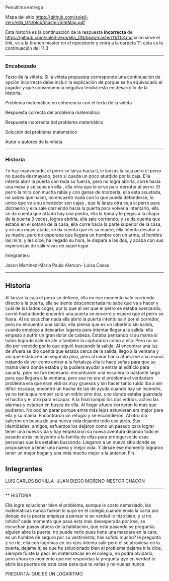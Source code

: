 Penúltima entrega 

Mapa del sitio https://github.com/soleil-zero/ella_GN/blob/master/SiteMap.pdf

Esta historia es la continuación de la respuesta **incorrecta** de https://github.com/soleil-zero/ella_GN/blob/master/11/11.3.md si no sirve el link, 
ve a la branch master en el repositorio y entra a la carpeta 11, esta es la continuación del 11.3

**********************************************************************
### Encabezado

Texto de la viñeta. Si la viñeta propuesta corresponde una continuación de opción incorrecta debe incluir la explicación de porque se ha equivocado el jugador y qué consecuencia negativa tendrá esto en desarrollo de la historia.

Problema matemático en coherencia con el texto de la viñeta

Respuesta correcta del problema matemático

Respuesta incorrecta del problema matemático

Solución del problema matemático

Autor o autores de la viñeta
**********************************************************************
### Historia

Te haz equivocado, el perro se lanza hacia ti, le lanzas la caja pero el perro no queda desmayado, pero si queda un poco aturdido por la caja, Ella intenta abrir la puerta con toda su fuerza, pero no logra abrirla, corre hacia una mesa y se sube en ella , ella mira que le sirve para derrotar al perro. El perro la mira con mucha rabia y con ganas de morderla, ella esta asustada, no sabes que hacer, no encuentr nada con lo que pueda defenderse, lo unico que ve a su alrededor son cajas , que le lanza otra caja al perro para distraerlo y ella sale corriendo hacia la puerta para volver a intentarlo, ella se da cuenta que al lado hay una piedra, ella la  toma y le pegas a la chapa de la puerta 3 veces, logras abrirla, ella sale corriendo, y se da cuenta que estaba en el sotano de la casa, ella corre hacia la parte superior de la casa, y ve una mujer atada, se da cuenta que es su madre, ella intenta desatar a su madre, pero no esperaba que llegara un hombre con un arma, el hombre las mira, y les dice, ha llegado su hora, le dispara a las dos, y acaba con sus esperanzas de salir vivas de aquel lugar

Integrantes:

Jason Martinez-Maria Paula Alarcon- Luisa Casas
**********************************************************************************
##  Historia 

Al lanzar la caja el perro se detiene, ella en ese momento sale corriendo directo a la puerta, ella se siente desconcertada no sabe qué va a hacer y cuál de los lados coger, por lo que al ver que el perro se estaba acercando, corrió hasta donde encontró una puerta se encerró y espero que el perro se fuera. Al no escuchar nada ella abrió la puerta intento salir por el corredor, pero no encuentra una salida, ella piensa que es un laberinto sin salida, cuando empieza a descartar lugares para intentar llegar a la salida. ella empezó a sufrir un gran dolor de cabeza. Estaba pensando si su mama si había logrado salir de ahí o también la capturaron como a ella. Pero no se dio por vencido por lo que siguió buscando la salida. Al encontrar una luz de afuera se dio cuenta que estaba cerca de la salida, llego a la ventana y vio que estaba en un segundo piso, pero al mirar hacia afuera ve a su mama tratando de ver como entrar a la fortaleza ella le hace señas para que su mama viera donde estaba y la pudiera ayudar a entrar al edificio para sacarla, pero no fue necesario. encontraron una escalera lo bastante larga para que llegara a la ventana, pero ese no era el problema el verdadero problema era que eran vidrios muy gruesos y sin hacer tanto ruido iba a ser difícil escapar, encontró un hacha de las de ayuda cuando hay un incendio, ya no tenía que romper solo un vidrio sino dos, uno donde estaba guardada el hacha y el otro para escapar. A la final rompió los dos vidrios, activo las alarmas y estaban en busca de ella. Al llegar afuera corrieron lo más que pudieron. No podían parar porque entre más lejos estuvieran era mejor para ella y su mama. Encontraron un refugio y se escondieron. Al otro día salieron en busca de una nueva vida dejando todo eso atrás. Sus identidades, amigos, esfuerzos los dejaron como un pasado para lograr tener una nueva vida y hay empezaron su nueva aventura dejando todo el pasado atrás incluyendo a la familia de ellas para protegerse de esas personas que los estaban buscando. Llegaron a un nuevo sitio donde se propusieron a tener una nueva y mejor vida. Y desde ese momento lograron tener un mejor hogar y una vida mucho mejor a la anterior.
Fin.

## Integrantes

LUIS CARLOS BONILLA -JUAN DIEGO MORENO-NESTOR CHACON

***************************************************************************************

** HISTORIA

Ella logra solucionar bien el problema, aunque le costo demasiado, las matematicas nunca fueron lo suyo en el colegio,cuando envia la carta por debajo de la puerta empieza a pensar si en verdad lo hizo bien, y si no lohizo? cada momento que pasa esta mas desesperada por irse, se escuchan pasos afuera de la habitacion, que esta pasando se pregunta¡ alguien abre la puerta, no puede verlo pues tiene una mascara en la cara, es un hombre de seguro por su vestimenta¡ has sufido mucho? le pregunta y se rie, ella con lagrimas en los ojos intenta salir pero el se atraviesa en la puerta, dejame ir, se que he solucionado bien el problema dejame ir le dice, siempre fuiste la peor en matematicas en el colegio, no podra olvidarlo, pero ahora es momento que me respondas la pregunta qye en verdad te abira las puertas de esta casa para que te vallas y no vuelas nunca

PREGUNTA: QUE ES UN LOGARITMO
